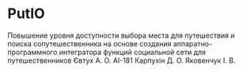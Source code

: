 # PutIO
Повышение уровня доступности выбора места для путешествия и поиска сопутешественника на основе создания аппаратно-программного интегратора функций социальной сети для путешественников
Євтух А. О. АІ-181
Карпухін Д. О.
Яковенчук І. В.

